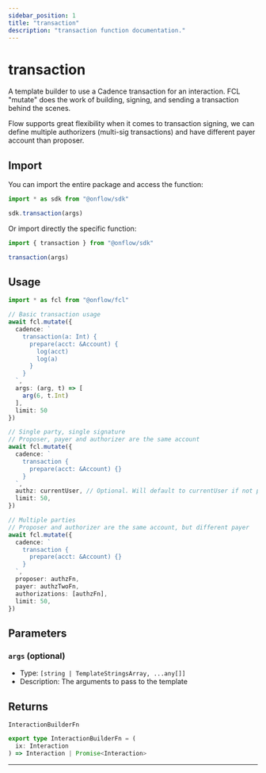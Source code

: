 ```yaml
---
sidebar_position: 1
title: "transaction"
description: "transaction function documentation."
---
```


<!-- THIS DOCUMENT IS AUTO-GENERATED FROM [onflow/sdk/src/build/build-transaction.ts](https://github.com/onflow/fcl-js/tree/master/packages/sdk/src/build/build-transaction.ts). DO NOT EDIT MANUALLY -->

# transaction

A template builder to use a Cadence transaction for an interaction. FCL "mutate" does the work of building, signing, and sending a transaction behind the scenes.

Flow supports great flexibility when it comes to transaction signing, we can define multiple authorizers (multi-sig transactions) and have different payer account than proposer.

## Import

You can import the entire package and access the function:

```typescript
import * as sdk from "@onflow/sdk"

sdk.transaction(args)
```

Or import directly the specific function:

```typescript
import { transaction } from "@onflow/sdk"

transaction(args)
```

## Usage

```typescript
import * as fcl from "@onflow/fcl"

// Basic transaction usage
await fcl.mutate({
  cadence: `
    transaction(a: Int) {
      prepare(acct: &Account) {
        log(acct)
        log(a)
      }
    }
  `,
  args: (arg, t) => [
    arg(6, t.Int)
  ],
  limit: 50
})

// Single party, single signature
// Proposer, payer and authorizer are the same account
await fcl.mutate({
  cadence: `
    transaction {
      prepare(acct: &Account) {}
    }
  `,
  authz: currentUser, // Optional. Will default to currentUser if not provided.
  limit: 50,
})

// Multiple parties
// Proposer and authorizer are the same account, but different payer
await fcl.mutate({
  cadence: `
    transaction {
      prepare(acct: &Account) {}
    }
  `,
  proposer: authzFn,
  payer: authzTwoFn,
  authorizations: [authzFn],
  limit: 50,
})
```

## Parameters

### `args` (optional)

- Type: `[string | TemplateStringsArray, ...any[]]`
- Description: The arguments to pass to the template



## Returns

`InteractionBuilderFn`

```typescript
export type InteractionBuilderFn = (
  ix: Interaction
) => Interaction | Promise<Interaction>
```

---